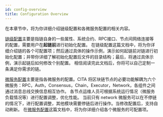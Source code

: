 ```yaml
---
id: config-overview
title: Configuration Overview
---
```

在本章节中，将为你详细介绍链级配置和各微服务配置的相关内容。

[链级配置](./chain-config)主要是指链自身的一些属性、系统合约、RPC接口、节点间网络连接等的配置，需要用户在**起链前**进行初始化配置。 在链级配置这篇文档中，将为你详细介绍链的各个可配置项；然后通过具体的操作示例，演示如何起链前对链进行初始化配置；并带你详细了解初始化配置后文件的目录结构；最后，将通过具体示例，演示起链后如何修改个别配置。 相信阅读完此文档后，你将可以自己定制一条满足你需求的链。

[微服务配置](./service-config)主要是指各微服务的配置。CITA 将区块链节点的必要功能解耦为六个微服务：RPC，Auth，Consensus，Chain，Executor，Network，各组件之间通过消息总线交换信息相互协作。 各节点运维人员可根据系统运行情况（微服务负载情况等）进行配置调整，优化性能。 当前只有 network 微服务可以在不停链的情况下，进行配置调整，其他模块需要停链后进行操作。当修改配置后，支持自动刷新。 在[微服务配置](./service-config)这篇文档中，将为你详细介绍各个微服务的可配置项。